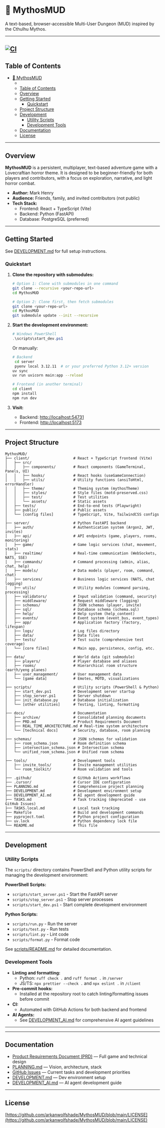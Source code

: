 # 🐙 MythosMUD

A text-based, browser-accessible Multi-User Dungeon (MUD) inspired by the Cthulhu Mythos.

---

[![CI](https://github.com/arkanwolfshade/MythosMUD/actions/workflows/ci.yml/badge.svg)](https://github.com/arkanwolfshade/MythosMUD/actions/workflows/ci.yml)
---

## Table of Contents

- [🐙 MythosMUD](#-mythosmud)
  - [](#)
  - [Table of Contents](#table-of-contents)
  - [Overview](#overview)
  - [Getting Started](#getting-started)
    - [Quickstart](#quickstart)
  - [Project Structure](#project-structure)
  - [Development](#development)
    - [Utility Scripts](#utility-scripts)
    - [Development Tools](#development-tools)
  - [Documentation](#documentation)
  - [License](#license)

---

## Overview

**MythosMUD** is a persistent, multiplayer, text-based adventure game with a Lovecraftian horror theme. It is designed to be beginner-friendly for both players and contributors, with a focus on exploration, narrative, and light horror combat.

- **Author:** Mark Henry
- **Audience:** Friends, family, and invited contributors (not public)
- **Tech Stack:**
  - Frontend: React + TypeScript (Vite)
  - Backend: Python (FastAPI)
  - Database: PostgreSQL (preferred)

---

## Getting Started

See [DEVELOPMENT.md](DEVELOPMENT.md) for full setup instructions.

### Quickstart

1. **Clone the repository with submodules:**

   ```sh
   # Option 1: Clone with submodules in one command
   git clone --recursive <your-repo-url>
   cd MythosMUD
   ```

   ```sh
   # Option 2: Clone first, then fetch submodules
   git clone <your-repo-url>
   cd MythosMUD
   git submodule update --init --recursive
   ```

2. **Start the development environment:**

   ```powershell
   # Windows PowerShell
   .\scripts\start_dev.ps1
   ```

   Or manually:

   ```sh
   # Backend
    cd server
    pyenv local 3.12.11  # or your preferred Python 3.12+ version
   uv sync
   uv run uvicorn main:app --reload

   # Frontend (in another terminal)
   cd client
   npm install
   npm run dev
   ```

3. **Visit:**
   - Backend: <http://localhost:54731>
   - Frontend: <http://localhost:5173>

---

## Project Structure

```
MythosMUD/
├── client/                    # React + TypeScript frontend (Vite)
│   ├── src/
│   │   ├── components/        # React components (GameTerminal, Panels, UI)
│   │   ├── hooks/             # React hooks (useGameConnection)
│   │   ├── utils/             # Utility functions (ansiToHtml, errorHandler)
│   │   ├── theme/             # Theming system (mythosTheme)
│   │   ├── styles/            # Style files (motd-preserved.css)
│   │   ├── test/              # Test utilities
│   │   └── assets/            # Static assets
│   ├── tests/                 # End-to-end tests (Playwright)
│   ├── public/                # Public assets
│   └── [config files]         # TypeScript, Vite, TailwindCSS configs
│
├── server/                    # Python FastAPI backend
│   ├── auth/                  # Authentication system (Argon2, JWT, invites)
│   ├── api/                   # API endpoints (game, players, rooms, monitoring)
│   ├── game/                  # Game logic services (chat, movement, stats)
│   ├── realtime/              # Real-time communication (WebSockets, NATS, SSE)
│   ├── commands/              # Command processing (admin, alias, chat, help)
│   ├── models/                # Data models (player, room, command, chat)
│   ├── services/              # Business logic services (NATS, chat logging)
│   ├── utils/                 # Utility modules (command parsing, processing)
│   ├── validators/            # Input validation (command, security)
│   ├── middleware/            # Request middleware (logging)
│   ├── schemas/               # JSON schemas (player, invite)
│   ├── sql/                   # Database schema (schema.sql)
│   ├── help/                  # Help system (help_content)
│   ├── events/                # Event system (event_bus, event_types)
│   ├── app/                   # Application factory (factory, lifespan)
│   ├── logs/                  # Log files directory
│   ├── data/                  # Data files
│   ├── tests/                 # Test suite (comprehensive test coverage)
│   └── [core files]           # Main app, persistence, config, etc.
│
├── data/                      # World data (git submodule)
│   ├── players/               # Player database and aliases
│   ├── rooms/                 # Hierarchical room structure (earth/yeng planes)
│   ├── user_management/       # User management data
│   └── [game data]            # Emotes, MOTD, visualizations
│
├── scripts/                   # Utility scripts (PowerShell & Python)
│   ├── start_dev.ps1          # Development server startup
│   ├── stop_server.ps1        # Server shutdown
│   ├── init_database.py       # Database initialization
│   └── [other utilities]      # Testing, linting, formatting
│
├── docs/                      # Documentation
│   ├── archive/               # Consolidated planning documents
│   ├── PRD.md                 # Product Requirements Document
│   ├── REAL_TIME_ARCHITECTURE.md # Real-time system architecture
│   └── [technical docs]       # Security, database, room planning
│
├── schemas/                   # JSON schemas for validation
│   ├── room_schema.json       # Room definition schema
│   ├── intersection_schema.json # Intersection schema
│   └── unified_room_schema.json # Unified room schema
│
├── tools/                     # Development tools
│   ├── invite_tools/          # Invite management utilities
│   └── room_toolkit/          # Room validation and tools
│
├── .github/                   # GitHub Actions workflows
├── .cursor/                   # Cursor IDE configuration
├── PLANNING.md                # Comprehensive project planning
├── DEVELOPMENT.md             # Development environment setup
├── DEVELOPMENT_AI.md          # AI agent development guide
├── TASKS.md                   # Task tracking (deprecated - use GitHub Issues)
├── TASKS.local.md             # Local task tracking
├── Makefile                   # Build and development commands
├── pyproject.toml             # Python project configuration
├── uv.lock                    # Python dependency lock file
└── README.md                  # This file
```

---

## Development

### Utility Scripts

The `scripts/` directory contains PowerShell and Python utility scripts for managing the development environment:

**PowerShell Scripts:**

- `scripts/start_server.ps1` - Start the FastAPI server
- `scripts/stop_server.ps1` - Stop server processes
- `scripts/start_dev.ps1` - Start complete development environment

**Python Scripts:**

- `scripts/run.py` - Run the server
- `scripts/test.py` - Run tests
- `scripts/lint.py` - Lint code
- `scripts/format.py` - Format code

See [scripts/README.md](scripts/README.md) for detailed documentation.

### Development Tools

- **Linting and formatting:**
  - Python: `ruff check .` and `ruff format .` in `/server`
  - JS/TS: `npx prettier --check .` and `npx eslint .` in `/client`
- **Pre-commit hooks:**
  - Installed at the repository root to catch linting/formatting issues before commit
- **CI:**
  - Automated with GitHub Actions for both backend and frontend
- **AI Agents:**
  - See [DEVELOPMENT_AI.md](DEVELOPMENT_AI.md) for comprehensive AI agent guidelines

---

---

## Documentation

- [Product Requirements Document (PRD)](docs/PRD.md) — Full game and technical design
- [PLANNING.md](PLANNING.md) — Vision, architecture, stack
- [GitHub Issues](https://github.com/arkanwolfshade/MythosMUD/issues) — Current tasks and development priorities
- [DEVELOPMENT.md](DEVELOPMENT.md) — Dev environment setup
- [DEVELOPMENT_AI.md](DEVELOPMENT_AI.md) — AI agent development guide

---

## License

[https://github.com/arkanwolfshade/MythosMUD/blob/main/LICENSE](https://github.com/arkanwolfshade/MythosMUD/blob/main/LICENSE)
